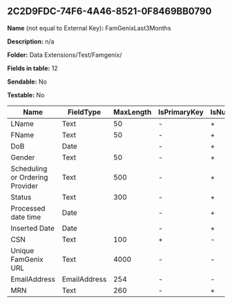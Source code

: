 ## 2C2D9FDC-74F6-4A46-8521-0F8469BB0790

**Name** (not equal to External Key)**:** FamGenixLast3Months

**Description:** n/a

**Folder:** Data Extensions/Test/Famgenix/

**Fields in table:** 12

**Sendable:** No

**Testable:** No

| Name | FieldType | MaxLength | IsPrimaryKey | IsNullable | DefaultValue |
| --- | --- | --- | --- | --- | --- |
| LName | Text | 50 | - | + |  |
| FName | Text | 50 | - | + |  |
| DoB | Date |  | - | + |  |
| Gender | Text | 50 | - | + |  |
| Scheduling or Ordering Provider | Text | 500 | - | + |  |
| Status | Text | 300 | - | + |  |
| Processed date time | Date |  | - | + |  |
| Inserted Date | Date |  | - | + | GETDATE() |
| CSN | Text | 100 | + | - |  |
| Unique FamGenix URL | Text | 4000 | - | - |  |
| EmailAddress | EmailAddress | 254 | - | - |  |
| MRN | Text | 260 | - | + |  |

